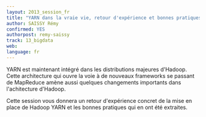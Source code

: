 ```yaml
---
layout: 2013_session_fr
title: "YARN dans la vraie vie, retour d'expérience et bonnes pratiques tirées de sa mise en place pour un datalab"
author: SAISSY Rémy
confirmed: YES
authorpost: remy-saissy
track: 13_bigdata
web: 
language: fr
---
```


YARN est maintenant intégré dans les distributions majeures d'Hadoop. Cette architecture qui ouvre la voie à de nouveaux frameworks se passant de MapReduce amène aussi quelques changements importants dans l'achitecture d'Hadoop.

Cette session vous donnera un retour d'expérience concret de la mise en place de Hadoop YARN et les bonnes pratiques qui en ont été extraites.